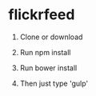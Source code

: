 # flickrfeed


1. Clone or download

2. Run npm install

3. Run bower install

4. Then just type 'gulp'
